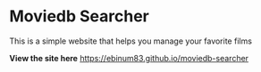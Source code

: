 # **Moviedb Searcher**

This is a simple website that helps you manage your favorite films

**View the site here** https://ebinum83.github.io/moviedb-searcher
